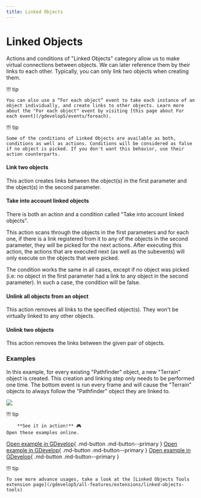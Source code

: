 ```yaml
---
title: Linked Objects
---
```

# Linked Objects

Actions and conditions of "Linked Objects" category allow us to make virtual connections between objects. We can later reference them by their links to each other. Typically, you can only link two objects when creating them.

!!! tip

    You can also use a “For each object” event to take each instance of an object individually, and create links to other objects. Learn more about the "For each object" event by visiting [this page about For each event](/gdevelop5/events/foreach).

!!! tip


    Some of the conditions of Linked Objects are available as both, conditions as well as actions. Conditions will be considered as false if no object is picked. If you don't want this behavior, use their action counterparts.


#### Link two objects

This action creates links between the object(s) in the first parameter and the object(s) in the second parameter.

#### Take into account linked objects

There is both an action and a condition called "Take into account linked objects".

This action scans through the objects in the first parameters and for each one, if there is a link registered from it to any of the objects in the second parameter, they will be picked for the next actions. After executing this action, the actions that are executed next (as well as the subevents) will only execute on the objects that were picked.

The condition works the same in all cases, except if no object was picked (i.e: no object in the first parameter had a link to any object in the second parameter). In such a case, the condition will be false.

#### Unlink all objects from an object

This action removes all links to the specified object(s). They won't be virtually linked to any other objects.

#### Unlink two objects

This action removes the links between the given pair of objects.

### Examples

In this example, for every existing "Pathfinder" object, a new "Terrain" object is created.  This creation and linking step only needs to be performed one time.  The bottom event is run every frame and will cause the "Terrain" objects to always follow the "Pathfinder" object they are linked to.

![](/gdevelop5/all-features/linkobjectsandfollowposition.png)

!!! tip

        **See it in action!** 🎮
    Open these examples online.

[Open example in GDevelop](https://editor.gdevelop.io/?project=example://magnet){ .md-button .md-button--primary }
[Open example in GDevelop](https://editor.gdevelop.io/?project=example://basic-artificial-intelligence){ .md-button .md-button--primary }
[Open example in GDevelop](https://editor.gdevelop.io/?project=example://pin-object-to-another-multiple-parents){ .md-button .md-button--primary }

!!! tip


    To see more advance usages, take a look at the [Linked Objects Tools extension page](/gdevelop5/all-features/extensions/linked-objects-tools)
